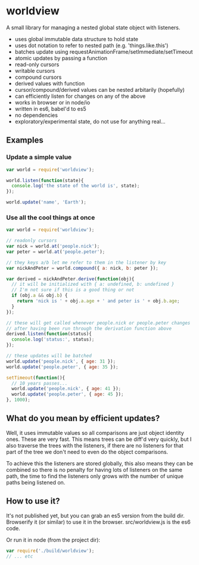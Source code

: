 # worldview

A small library for managing a nested global state object with listeners.

* uses global immutable data structure to hold state
* uses dot notation to refer to nested path (e.g. 'things.like.this')
* batches update using requestAnimationFrame/setImmediate/setTimeout
* atomic updates by passing a function
* read-only cursors
* writable cursors
* compound cursors
* derived values with function
* cursor/compound/derived values can be nested arbitarily (hopefully)
* can efficiently listen for changes on any of the above
* works in browser or in node/io
* written in es6, babel'd to es5
* no dependencies
* exploratory/experimental state, do not use for anything real...

## Examples

### Update a simple value

````javascript
var world = require('worldview');

world.listen(function(state){
  console.log('the state of the world is', state);
});

world.update('name', 'Earth');
````

### Use all the cool things at once

````javascript
var world = require('worldview');

// readonly cursors
var nick = world.at('people.nick');
var peter = world.at('people.peter');

// they keys a/b let me refer to them in the listener by key
var nickAndPeter = world.compound({ a: nick, b: peter });

var derived = nickAndPeter.derive(function(obj){
  // it will be initialized with { a: undefined, b: undefined }
  // I'm not sure if this is a good thing or not
  if (obj.a && obj.b) {
    return 'nick is ' + obj.a.age + ' and peter is ' + obj.b.age;
  }
});

// these will get called whenever people.nick or people.peter changes
// after having been run through the derivation function above
derived.listen(function(status){
  console.log('status:', status);
});

// these updates will be batched
world.update('people.nick', { age: 31 });
world.update('people.peter', { age: 35 });

setTimeout(function(){
  // 10 years passes...
  world.update('people.nick', { age: 41 });
  world.update('people.peter', { age: 45 });
}, 1000);
````

## What do you mean by efficient updates?

Well, it uses immutable values so all comparisons are just object identity ones. These are very fast. This means trees can be diff'd very quickly, but I also traverse the trees with the listeners, if there are no listeners for that part of the tree we don't need to even do the object comparisons.

To achieve this the listeners are stored globally, this also means they can be combined so there is no penalty for having lots of listeners on the same path, the time to find the listeners only grows with the number of unique paths being listened on.

## How to use it?

It's not published yet, but you can grab an es5 version from the build dir. Browserify it (or similar) to use it in the browser. src/worldview.js is the es6 code.

Or run it in node (from the project dir):

````javascript
var require('./build/worldview');
// ... etc
````
